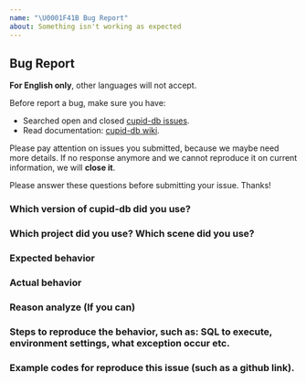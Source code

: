 ```yaml
---
name: "\U0001F41B Bug Report"
about: Something isn't working as expected
---
```


## Bug Report

**For English only**, other languages will not accept.

Before report a bug, make sure you have:

- Searched open and closed [cupid-db issues](https://github.com/Spatio-Temporal-Lab/cupid-db/issues).
- Read documentation: [cupid-db wiki](https://github.com/Spatio-Temporal-Lab/cupid-db/wiki).

Please pay attention on issues you submitted, because we maybe need more details.
If no response anymore and we cannot reproduce it on current information, we will **close it**.

Please answer these questions before submitting your issue. Thanks!

### Which version of cupid-db did you use?

### Which project did you use? Which scene did you use?

### Expected behavior

### Actual behavior

### Reason analyze (If you can)

### Steps to reproduce the behavior, such as: SQL to execute, environment settings, what exception occur etc.

### Example codes for reproduce this issue (such as a github link).

